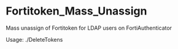 # Fortitoken_Mass_Unassign

Mass unassign of Fortitoken for LDAP users on FortiAuthenticator

Usage: ./DeleteTokens <FortiAuthIP> <ApiAdminUsername> <ApiAdminKey>
